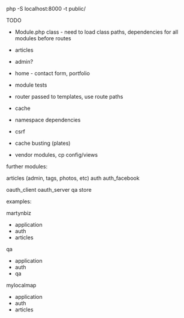 php -S localhost:8000 -t public/

TODO

* Module.php class - need to load class paths, dependencies for all modules before routes
* articles
* admin?
* home - contact form, portfolio
* module tests
* router passed to templates, use route paths
* cache
* namespace dependencies

* csrf
* cache busting (plates)

* vendor modules, cp config/views


further modules:

articles (admin, tags, photos, etc)
auth
auth_facebook

oauth_client
oauth_server
qa
store

examples:

martynbiz
* application
* auth
* articles

qa
* application
* auth
* qa

mylocalmap
* application
* auth
* articles
